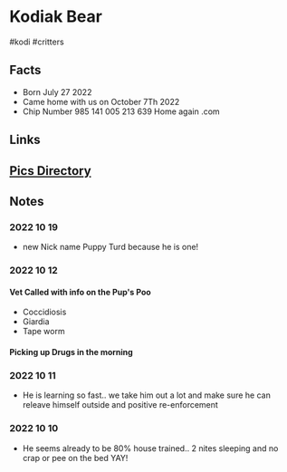 # Kodiak Bear

#kodi #critters

## Facts
- Born July 27 2022
- Came home with us on October 7Th 2022
- Chip Number 985 141 005 213 639 Home again .com

## Links

## [Pics Directory](file:///home/marty/Nextcloud/Pictures/Puppies/Kodiak)

## Notes

### 2022 10 19

- new Nick name Puppy Turd because he is one!

### 2022 10 12

#### Vet Called with info on the Pup's Poo

- Coccidiosis
- Giardia
- Tape worm

#### Picking up Drugs in the morning

### 2022 10 11

- He is learning so fast.. we take him out a lot and make sure he can
  releave himself outside and positive re-enforcement

### 2022 10 10

- He seems already to be 80% house trained.. 2 nites sleeping and no
  crap or pee on the bed YAY!
